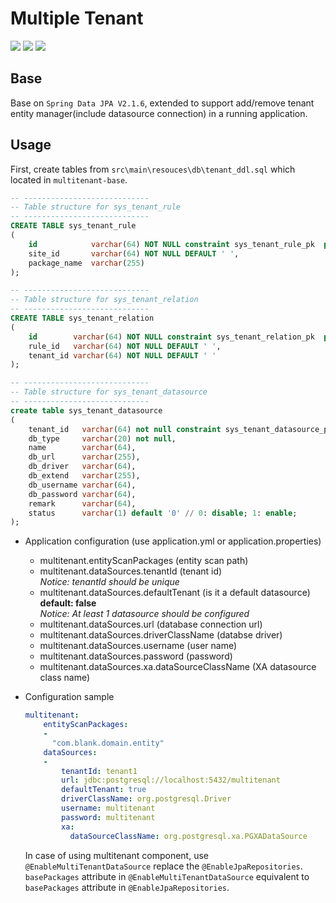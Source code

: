 Multiple Tenant
===
![][bg-jdk] ![][bg-springboot] ![][bg-spring-data-jpa]

[bg-jdk]: https://img.shields.io/badge/jdk-1.8-brightgreen.svg?style=flat&logo=java&color=information&labelColor=important
[bg-springboot]: https://img.shields.io/badge/SpringBoot-2.1.4-information.svg?labelColor=blue
[bg-spring-data-jpa]: https://img.shields.io/badge/SpringDataJpa-2.1.6-information.svg?labelColor=blue

## Base
  
Base on `Spring Data JPA V2.1.6`, extended to support add/remove tenant entity manager(include datasource connection) in a running application.

## Usage

First, create tables from `src\main\resouces\db\tenant_ddl.sql` which located in `multitenant-base`.

```sql
-- ----------------------------
-- Table structure for sys_tenant_rule
-- ----------------------------
CREATE TABLE sys_tenant_rule
( 
    id            varchar(64) NOT NULL constraint sys_tenant_rule_pk  primary key,
    site_id       varchar(64) NOT NULL DEFAULT ' ',
    package_name  varchar(255)
);

-- ----------------------------
-- Table structure for sys_tenant_relation
-- ----------------------------
CREATE TABLE sys_tenant_relation
( 
    id        varchar(64) NOT NULL constraint sys_tenant_relation_pk  primary key,
    rule_id   varchar(64) NOT NULL DEFAULT ' ',
    tenant_id varchar(64) NOT NULL DEFAULT ' '
);

-- ----------------------------
-- Table structure for sys_tenant_datasource
-- ----------------------------
create table sys_tenant_datasource
(
    tenant_id   varchar(64) not null constraint sys_tenant_datasource_pk primary key,
    db_type     varchar(20) not null,
    name        varchar(64),
    db_url      varchar(255),
    db_driver   varchar(64),
    db_extend   varchar(255),
    db_username varchar(64),
    db_password varchar(64),
    remark      varchar(64),
    status      varchar(1) default '0' // 0: disable; 1: enable;
);

```

- Application configuration (use application.yml or application.properties)
  - multitenant.entityScanPackages (entity scan path)
  - multitenant.dataSources.tenantId (tenant id)
    <br>*Notice: tenantId should be unique*
  - multitenant.dataSources.defaultTenant (is it a default datasource)
    <br>**default: false**
    <br>*Notice: At least 1 datasource should be configured*
  - multitenant.dataSources.url (database connection url)
  - multitenant.dataSources.driverClassName (databse driver)
  - multitenant.dataSources.username (user name)
  - multitenant.dataSources.password (password)
  - multitenant.dataSources.xa.dataSourceClassName (XA datasource class name)
  
- Configuration sample
  ```yaml
  multitenant:
      entityScanPackages: 
      -
        "com.blank.domain.entity"
      dataSources:
      -
          tenantId: tenant1
          url: jdbc:postgresql://localhost:5432/multitenant
          defaultTenant: true
          driverClassName: org.postgresql.Driver
          username: multitenant
          password: multitenant
          xa:
            dataSourceClassName: org.postgresql.xa.PGXADataSource
  ```

  In case of using multitenant component, use `@EnableMultiTenantDataSource` replace the `@EnableJpaRepositories`. `basePackages` attribute in `@EnableMultiTenantDataSource` equivalent to `basePackages` attribute in `@EnableJpaRepositories`.
